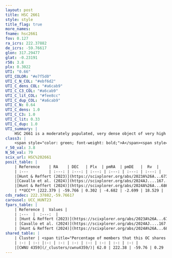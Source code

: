 ```yaml
---
layout: post
title: HSC 2661
style: style
title_flag: true
more_names: 
fname: hsc2661
fov: 0.127
ra_icrs: 222.37882
de_icrs: -59.76617
glon: 317.29477
glat: -0.23191
r50: 3.8
plx: 0.3022
UTI: "0.66"
UTI_COLOR: "#e7f5d0"
UTI_C_N_COL: "#ebf6d2"
UTI_C_dens_COL: "#a6cab9"
UTI_C_C3_COL: "#a6cab9"
UTI_C_lit_COL: "#fee8cc"
UTI_C_dup_COL: "#a6cab9"
UTI_C_N: 0.64
UTI_C_dens: 1.0
UTI_C_C3: 1.0
UTI_C_lit: 0.33
UTI_C_dup: 1.0
UTI_summary: |
    HSC 2661 is a moderately populated, very dense object of very high C3 quality. It was recently reported in the literature. This object shares a significant percentage of members with a later reported entry.
class3: |
    <span style="color: green; font-weight: bold;">A</span><span style="color: green; font-weight: bold;">A</span>
r_50_val: 3.8
N_50_val: 79
scix_url: HSC%202661
posit_table: |
    | Reference    | RA    | DEC   | Plx  | pmRA  | pmDE   |  Rv  |
    | :---         | :---: | :---: | :---: | :---: | :---: | :---: |
    |[Hunt & Reffert (2023)](https://scixplorer.org/abs/2023A%26A...673A.114H) | 222.377 | -59.749 | 0.294 | -4.714 | -2.733 | 28.025 |
    |[Cavallo et al. (2024)](https://scixplorer.org/abs/2024AJ....167...12C) | 222.327 | -60.0 | 0.294 | -- | -- | -- |
    |[Hunt & Reffert (2024)](https://scixplorer.org/abs/2024A%26A...686A..42H) | 222.377 | -59.749 | 0.294 | -4.714 | -2.733 | 28.025 |
    | **UCC** |222.379 | -59.766 | 0.302 | -4.682 | -2.699 | 18.529 | 
cds_radec: 222.37882,-59.76617
carousel: UCC_HUNT23
fpars_table: |
    | Reference |  Values |
    | :---  |  :---:  |
    | [Hunt & Reffert (2023)](https://scixplorer.org/abs/2023A%26A...673A.114H) | `AV50=5.686, diffAV50=3.052, MOD50=12.505, logAge50=7.763` |
    | [Cavallo et al. (2024)](https://scixplorer.org/abs/2024AJ....167...12C) | `AV50=5.28, dMod50=12.51, logAge50=7.05, [Fe/H]50=0.43` |
    | [Hunt & Reffert (2024)](https://scixplorer.org/abs/2024A%26A...686A..42H) | `MassJ=1239.76` |
shared_table: |
    | Cluster | <span title="Percentage of members that this OC shares with the ones listed">%</span>   | RA   | DEC   | Plx   | pmRA  | pmDE  | Rv | UTI |
    | :-: | :-: |:-: | :-: | :-: | :-: | :-: | :-: | :-: |
    |[CWNU 4359](/_clusters/cwnu4359/)| 62.0 | 222.38 | -59.76 | 0.29 | -4.63 | -2.68 | 64.53 |0.03 |
---
```

